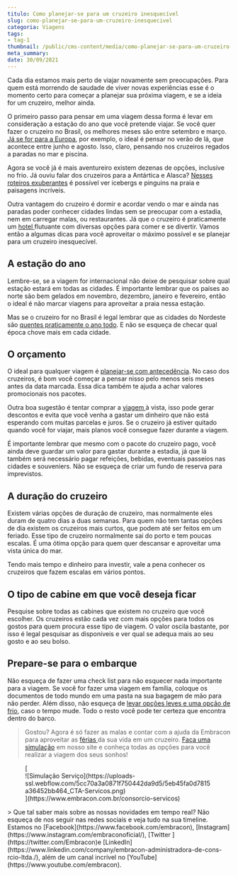 ```yaml
---
titulo: Como planejar-se para um cruzeiro inesquecível
slug: como-planejar-se-para-um-cruzeiro-inesquecivel
categoria: Viagens
tags:
- tag-1
thumbnail: /public/cms-content/media/como-planejar-se-para-um-cruzeiro-inesquecivel.jpg
meta_summary: 
date: 30/09/2021
---
```

Cada dia estamos mais perto de viajar novamente sem preocupações. Para quem está morrendo de saudade de viver novas experiências esse é o momento certo para começar a planejar sua próxima viagem, e se a ideia for um cruzeiro, melhor ainda.

O primeiro passo para pensar em uma viagem dessa forma é levar em consideração a estação do ano que você pretende viajar. Se você quer fazer o cruzeiro no Brasil, os melhores meses são entre setembro e março. [Já se for para a Europa](https://www.embracon.com.br/blog/por-que-fazer-um-tour-pela-europa-nas-suas-proximas-ferias), por exemplo, o ideal é pensar no verão de lá, que acontece entre junho e agosto. Isso, claro, pensando nos cruzeiros regados a paradas no mar e piscina.

Agora se você já é mais aventureiro existem dezenas de opções, inclusive no frio. Já ouviu falar dos cruzeiros para a Antártica e Alasca? [Nesses roteiros exuberantes](https://www.embracon.com.br/blog/saiba-como-montar-um-roteiro-de-viagem-em-7-passos) é possível ver icebergs e pinguins na praia e paisagens incríveis.

Outra vantagem do cruzeiro é dormir e acordar vendo o mar e ainda nas paradas poder conhecer cidades lindas sem se preocupar com a estadia, nem em carregar malas, ou restaurantes. Já que o cruzeiro é praticamente um [hotel ](https://www.embracon.com.br/blog/como-fazer-uma-reserva-de-hotel-sem-erros)flutuante com diversas opções para comer e se divertir. Vamos então a algumas dicas para você aproveitar o máximo possível e se planejar para um cruzeiro inesquecível.

A estação do ano
----------------

Lembre-se, se a viagem for internacional não deixe de pesquisar sobre qual estação estará em todas as cidades. É importante lembrar que os países ao norte são bem gelados em novembro, dezembro, janeiro e fevereiro, então o ideal é não marcar viagens para aproveitar a praia nessa estação.

Mas se o cruzeiro for no Brasil é legal lembrar que as cidades do Nordeste são [quentes praticamente o ano todo](https://www.embracon.com.br/blog/5-lugares-para-conhecer-no-verao). E não se esqueça de checar qual época chove mais em cada cidade.

O orçamento
-----------

O ideal para qualquer viagem é [planejar-se com antecedência](https://www.embracon.com.br/blog/planejamento-financeiro-um-guia-para-as-financas-nao-sairem-de-controle). No caso dos cruzeiros, é bom você começar a pensar nisso pelo menos seis meses antes da data marcada. Essa dica também te ajuda a achar valores promocionais nos pacotes.

Outra boa sugestão é tentar comprar a [viagem ](https://www.embracon.com.br/blog/viagem-economica-confira-nossas-dicas-para-viajar-com-pouco-dinheiro)à vista, isso pode gerar descontos e evita que você venha a gastar um dinheiro que não está esperando com muitas parcelas e juros. Se o cruzeiro já estiver quitado quando você for viajar, mais planos você consegue fazer durante a viagem.

É importante lembrar que mesmo com o pacote do cruzeiro pago, você ainda deve guardar um valor para gastar durante a estadia, já que lá também será necessário pagar refeições, bebidas, eventuais passeios nas cidades e souveniers. Não se esqueça de criar um fundo de reserva para imprevistos.

A duração do cruzeiro
---------------------

Existem várias opções de duração de cruzeiro, mas normalmente eles duram de quatro dias a duas semanas. Para quem não tem tantas opções de dia existem os cruzeiros mais curtos, que podem até ser feitos em um feriado. Esse tipo de cruzeiro normalmente sai do porto e tem poucas escalas. É uma ótima opção para quem quer descansar e aproveitar uma vista única do mar.

Tendo mais tempo e dinheiro para investir, vale a pena conhecer os cruzeiros que fazem escalas em vários pontos.

O tipo de cabine em que você deseja ficar
-----------------------------------------

Pesquise sobre todas as cabines que existem no cruzeiro que você escolher. Os cruzeiros estão cada vez com mais opções para todos os gostos para quem procura esse tipo de viagem. O valor oscila bastante, por isso é legal pesquisar as disponíveis e ver qual se adequa mais ao seu gosto e ao seu bolso.

Prepare-se para o embarque
--------------------------

Não esqueça de fazer uma check list para não esquecer nada importante para a viagem. Se você for fazer uma viagem em família, coloque os documentos de todo mundo em uma pasta na sua bagagem de mão para não perder. Além disso, não esqueça de [levar opções leves e uma opção de frio](https://www.embracon.com.br/blog/saiba-o-que-levar-na-sua-proxima-viagem), caso o tempo mude. Todo o resto você pode ter certeza que encontra dentro do barco.

> Gostou? Agora é só fazer as malas e contar com a ajuda da Embracon para aproveitar as [férias ](https://www.embracon.com.br/blog/top-5-destinos-de-ferias-escolha-sua-proxima-viagem-pelo-brasil)da sua vida em um cruzeiro. [Faça uma simulação](https://www.embracon.com.br/consorcio) em nosso site e conheça todas as opções para você realizar a viagem dos seus sonhos!

<figure class="w-richtext-figure-type-image w-richtext-align-center">[<div>![Simulação Serviço](https://uploads-ssl.webflow.com/5cc70a3a0871f750442da9d5/5eb45fa0d7815a36452bb464_CTA-Servicos.png)</div>](https://www.embracon.com.br/consorcio-servicos)</figure>> Que tal saber mais sobre as nossas novidades em tempo real? Não esqueça de nos seguir nas redes sociais e veja tudo na sua timeline. Estamos no [Facebook](https://www.facebook.com/embracon), [Instagram](https://www.instagram.com/embraconoficial/), [Twitter ](https://twitter.com/Embracon)e [LinkedIn](https://www.linkedin.com/company/embracon-administradora-de-cons-rcio-ltda./), além de um canal incrível no [YouTube](https://www.youtube.com/embracon).

‍
